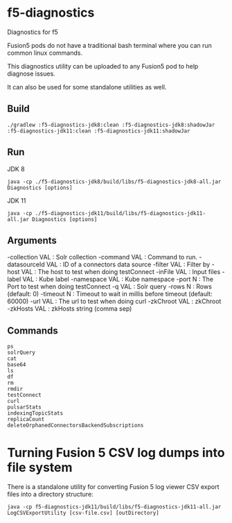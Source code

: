 # f5-diagnostics
Diagnostics for f5

Fusion5 pods do not have a traditional bash terminal where you can run common linux commands.

This diagnostics utility can be uploaded to any Fusion5 pod to help diagnose issues.

It can also be used for some standalone utilities as well.

## Build

`./gradlew :f5-diagnostics-jdk8:clean :f5-diagnostics-jdk8:shadowJar :f5-diagnostics-jdk11:clean :f5-diagnostics-jdk11:shadowJar`

## Run

JDK 8

`java -cp ./f5-diagnostics-jdk8/build/libs/f5-diagnostics-jdk8-all.jar Diagnostics [options]`

JDK 11

`java -cp ./f5-diagnostics-jdk11/build/libs/f5-diagnostics-jdk11-all.jar Diagnostics [options]`

## Arguments

-collection VAL   : Solr collection
-command VAL      : Command to run.
-datasourceId VAL : ID of a connectors data source
-filter VAL       : Filter by
-host VAL         : The host to test when doing testConnect
-inFile VAL       : Input files
-label VAL        : Kube label
-namespace VAL    : Kube namespace
-port N           : The Port to test when doing testConnect
-q VAL            : Solr query
-rows N           : Rows (default: 0)
-timeout N        : Timeout to wait in millis before timeout (default: 60000)
-url VAL          : The url to test when doing curl
-zkChroot VAL     : zkChroot
-zkHosts VAL      : zkHosts string (comma sep)

## Commands

```
ps
solrQuery
cat
base64
ls
df
rm
rmdir
testConnect
curl
pulsarStats
indexingTopicStats
replicaCount
deleteOrphanedConnectorsBackendSubscriptions
```

# Turning Fusion 5 CSV log dumps into file system

There is a standalone utility for converting Fusion 5 log viewer CSV export files into a directory structure: 

`java -cp f5-diagnostics-jdk11/build/libs/f5-diagnostics-jdk11-all.jar LogCSVExportUtility [csv-file.csv] [outDirectory]`